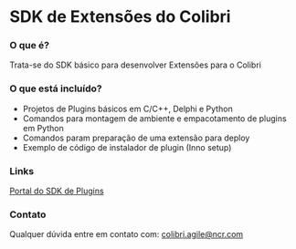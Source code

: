 # SDK de Extensões do Colibri #

### O que é? ###

Trata-se do SDK básico para desenvolver Extensões para o Colibri

### O que está incluído? ###

* Projetos de Plugins básicos em C/C++, Delphi e Python
* Comandos para montagem de ambiente e empacotamento de plugins em Python
* Comandos param preparação de uma extensão para deploy
* Exemplo de código de instalador de plugin (Inno setup)

### Links ###

[Portal do SDK de Plugins](http://wiki.ncrcolibri.com.br/display/plugin)

### Contato ###

Qualquer dúvida entre em contato com: colibri.agile@ncr.com